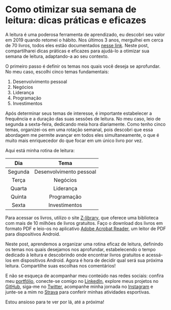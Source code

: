 # Como otimizar sua semana de leitura: dicas práticas e eficazes
A leitura é uma poderosa ferramenta de aprendizado, eu descobri seu valor em 2019 quando retomei o hábito. Nos últimos 3 anos, mergulhei em cerca de 70 livros, todos eles estão documentados [nesse link](https://codepen.io/klecianny-melo/pen/dyRJqbY). Neste post, compartilharei dicas práticas e eficazes para ajudá-lo a otimizar sua semana de leitura, adaptando-a ao seu contexto.

O primeiro passo é definir os temas nos quais você deseja se aprofundar. No meu caso, escolhi cinco temas fundamentais:

1. Desenvolvimento pessoal
2. Negócios
3. Liderança
4. Programação
5. Investimentos

Após determinar seus temas de interesse, é importante estabelecer a frequência e a duração das suas sessões de leitura. No meu caso, leio de segunda a sexta-feira, dedicando meia hora diariamente. Como tenho cinco temas, organizei-os em uma rotação semanal, pois descobri que essa abordagem me permite avançar em todos eles simultaneamente, o que é muito mais enriquecedor do que focar em um único livro por vez.

Aqui está minha rotina de leitura:

| Dia | Tema |
| :------: | :------: |
| Segunda  | Desenvolvimento pessoal |
| Terça  | Negócios |
| Quarta  | Liderança |
| Quinta  | Programação |
| Sexta  | Investimentos |

Para acessar os livros, utilizo o site [Z-library](https://www.youtube.com/watch?v=S_vDGej7m3Y), que oferece uma biblioteca com mais de 10 milhões de livros gratuitos. Faço o download dos livros em formato PDF e leio-os no aplicativo [Adobe Acrobat Reader](https://play.google.com/store/apps/details?id=com.adobe.reader&hl=pt_BR&gl=US&pli=1), um leitor de PDF para dispositivos Android.

Neste post, aprendemos a organizar uma rotina eficaz de leitura, definindo os temas nos quais desejamos nos aprofundar, estabelecendo o tempo dedicado à leitura e descobrindo onde encontrar livros gratuitos e acessá-los em dispositivos Android. Agora é hora de decidir qual será sua próxima leitura. Compartilhe suas escolhas nos comentários!

E não se esqueça de acompanhar meu conteúdo nas redes sociais: confira meu [portfólio](https://kleciannymelo.vercel.app/), conecte-se comigo no [LinkedIn](https://www.linkedin.com/in/kecbm/), explore meus projetos no [GitHub](https://github.com/Kecbm), siga-me no [Twitter](https://twitter.com/Kecbm), acompanhe minha jornada no [Instagram](https://www.instagram.com/kecbm/) e junte-se a mim no [Strava](https://www.strava.com/athletes/kecbm) para conferir minhas atividades esportivas.

Estou ansioso para te ver por lá, até a próxima!
